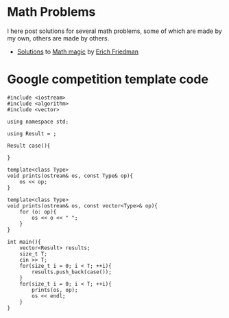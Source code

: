 # Math Problems
I here post solutions for several math problems, some of which are made by my own, others are made by others.
- [Solutions](mathmagic) to [Math magic](https://erich-friedman.github.io/mathmagic/) by [Erich Friedman](https://erich-friedman.github.io/)

# Google competition template code

```
#include <iostream>
#include <algorithm>
#include <vector>

using namespace std;

using Result = ;

Result case(){
    
}

template<class Type>
void prints(ostream& os, const Type& op){
    os << op;
}

template<class Type>
void prints(ostream& os, const vector<Type>& op){
    for (o: op){
        os << o << " ";
    }
}

int main(){
    vector<Result> results;
    size_t T;
    cin >> T;
    for(size_t i = 0; i < T; ++i){
        results.push_back(case());
    }
    for(size_t i = 0; i < T; ++i){
        prints(os, op);
        os << endl;
    }
}
```
